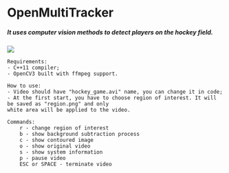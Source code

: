 # OpenMultiTracker

##### It uses computer vision methods to detect players on the hockey field.

![](https://user-images.githubusercontent.com/11778655/35180583-a539e58a-fdc4-11e7-8b05-ee8e83e9274e.png)

```
Requirements:
- C++11 compiler;
- OpenCV3 built with ffmpeg support.
```

```
How to use:
- Video should have "hockey_game.avi" name, you can change it in code;
- At the first start, you have to choose region of interest. It will be saved as "region.png" and only
white area will be applied to the video.
```

```
Commands:
    r - change region of interest
    b - show background subtraction process
    c - show contoured image
    o - show original video
    s - show system information
    p - pause video
    ESC or SPACE - terminate video
```
